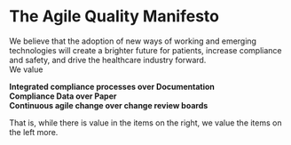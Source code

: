 # The Agile Quality Manifesto
We believe that the adoption of new ways of working and emerging technologies will create a brighter future for patients, increase compliance and safety, and drive the healthcare industry forward.  
We value  

**Integrated compliance processes over Documentation**  
**Compliance Data over Paper**  
**Continuous agile change over change review boards**  

That is, while there is value in the items on
the right, we value the items on the left more.
